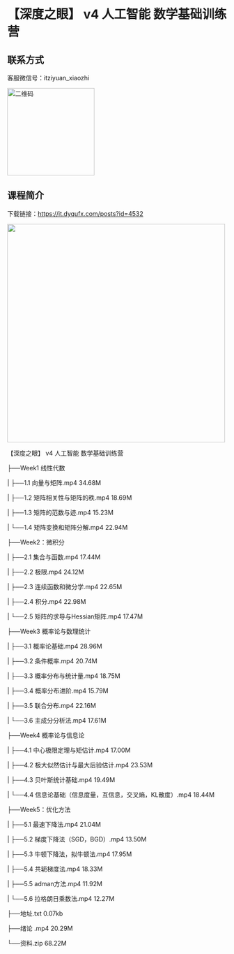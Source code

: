 # 【深度之眼】 v4 人工智能 数学基础训练营

## 联系方式

客服微信号：itziyuan_xiaozhi

<img src="https://ziyuanyun.oss-cn-guangzhou.aliyuncs.com/common/20240614073449/666b82192834a.jpg" width="200" height="200" alt="二维码">

## 课程简介

下载链接：https://it.dyqufx.com/posts?id=4532

<img src="https://ziyuanyun.oss-cn-guangzhou.aliyuncs.com/yun/20241025073011/671ad883a69f0.jpg" width="500" alt="">

  

 【深度之眼】 v4 人工智能 数学基础训练营

 ├──Week1 线性代数

 | ├──1.1 向量与矩阵.mp4 34.68M

 | ├──1.2 矩阵相关性与矩阵的秩.mp4 18.69M

 | ├──1.3 矩阵的范数与迹.mp4 15.23M

 | └──1.4 矩阵变换和矩阵分解.mp4 22.94M

 ├──Week2：微积分

 | ├──2.1 集合与函数.mp4 17.44M

 | ├──2.2 极限.mp4 24.12M

 | ├──2.3 连续函数和微分学.mp4 22.65M

 | ├──2.4 积分.mp4 22.98M

 | └──2.5 矩阵的求导与Hessian矩阵.mp4 17.47M

 ├──Week3 概率论与数理统计

 | ├──3.1 概率论基础.mp4 28.96M

 | ├──3.2 条件概率.mp4 20.74M

 | ├──3.3 概率分布与统计量.mp4 18.75M

 | ├──3.4 概率分布进阶.mp4 15.79M

 | ├──3.5 联合分布.mp4 22.16M

 | └──3.6 主成分分析法.mp4 17.61M

 ├──Week4 概率论与信息论

 | ├──4.1 中心极限定理与矩估计.mp4 17.00M

 | ├──4.2 极大似然估计与最大后验估计.mp4 23.53M

 | ├──4.3 贝叶斯统计基础.mp4 19.49M

 | └──4.4 信息论基础（信息度量，互信息，交叉熵，KL散度）.mp4 18.44M

 ├──Week5：优化方法

 | ├──5.1 最速下降法.mp4 21.04M

 | ├──5.2 梯度下降法（SGD，BGD）.mp4 13.50M

 | ├──5.3 牛顿下降法，拟牛顿法.mp4 17.95M

 | ├──5.4 共轭梯度法.mp4 18.33M

 | ├──5.5 adman方法.mp4 11.92M

 | └──5.6 拉格朗日乘数法.mp4 12.27M

 ├──地址.txt 0.07kb

 ├──绪论 .mp4 20.29M

 └──资料.zip 68.22M

  